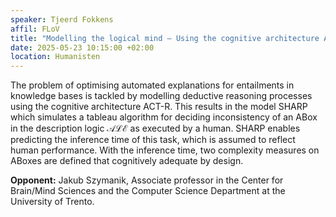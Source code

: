 ```yaml
---
speaker: Tjeerd Fokkens
affil: FLoV
title: "Modelling the logical mind – Using the cognitive architecture ACT-R to model human symbolic reasoning in the description logic ALE (final seminar)"
date: 2025-05-23 10:15:00 +02:00
location: Humanisten
---
```

The problem of optimising automated explanations for entailments in knowledge bases is tackled by modelling deductive reasoning processes using the cognitive architecture ACT-R. 
This results in the model SHARP which simulates a tableau algorithm for deciding inconsistency of an ABox in the description logic 𝒜ℒℰ as executed by a human. 
SHARP enables predicting the inference time of this task, which is assumed to reflect human performance. 
With the inference time, two complexity measures on ABoxes are defined that cognitively adequate by design.

__Opponent:__ Jakub Szymanik, Associate professor in the Center for Brain/Mind Sciences and the Computer Science Department at the University of Trento.
